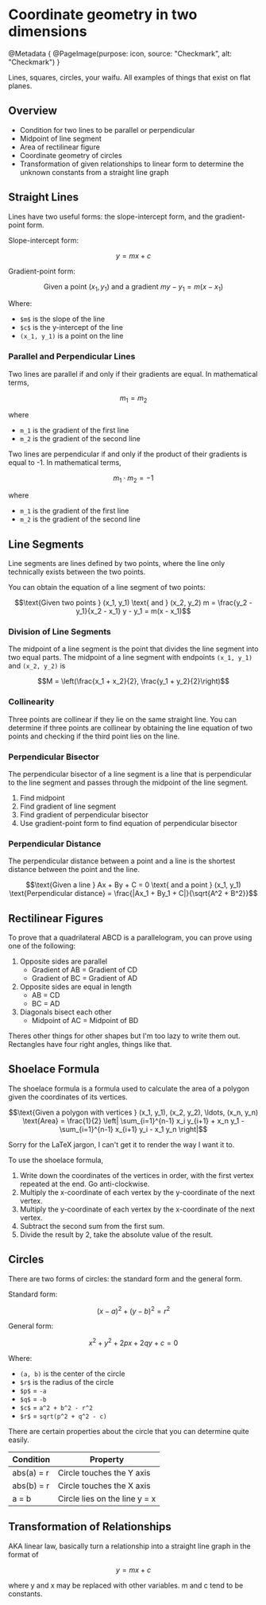 # Coordinate geometry in two dimensions

@Metadata {
    @PageImage(purpose: icon, source: "Checkmark", alt: "Checkmark")
}

Lines, squares, circles, your waifu. All examples of things that exist on flat planes.

## Overview
- Condition for two lines to be parallel or perpendicular
- Midpoint of line segment
- Area of rectilinear figure
- Coordinate geometry of circles
- Transformation of given relationships to linear form to determine the unknown constants from a straight line graph

## Straight Lines

Lines have two useful forms: the slope-intercept form, and the gradient-point form.

Slope-intercept form:
```math
y = mx + c
```

Gradient-point form:
```math
\text{Given a point } (x_1, y_1) \text{ and a gradient } m

y - y_1 = m(x - x_1)
```

Where:
- `$m$` is the slope of the line
- `$c$` is the y-intercept of the line
- `(x_1, y_1)` is a point on the line

### Parallel and Perpendicular Lines

Two lines are parallel if and only if their gradients are equal. In mathematical terms,
```math
m_1 = m_2
```
where
- `m_1` is the gradient of the first line
- `m_2` is the gradient of the second line

Two lines are perpendicular if and only if the product of their gradients is equal to -1. In mathematical terms,
```math
m_1 \cdot m_2 = -1
```
where
- `m_1` is the gradient of the first line
- `m_2` is the gradient of the second line

## Line Segments

Line segments are lines defined by two points, where the line only technically exists between the two points.

You can obtain the equation of a line segment of two points:
```math
\text{Given two points } (x_1, y_1) \text{ and } (x_2, y_2)

m = \frac{y_2 - y_1}{x_2 - x_1}

y - y_1 = m(x - x_1)
```

### Division of Line Segments

The midpoint of a line segment is the point that divides the line segment into two equal parts. The midpoint of 
a line segment with endpoints `(x_1, y_1)` and `(x_2, y_2)` is
```math
M = \left(\frac{x_1 + x_2}{2}, \frac{y_1 + y_2}{2}\right)
```

### Collinearity

Three points are collinear if they lie on the same straight line. You can determine if three points are collinear by
obtaining the line equation of two points and checking if the third point lies on the line.

### Perpendicular Bisector

The perpendicular bisector of a line segment is a line that is perpendicular to the line segment and passes through
the midpoint of the line segment.

1. Find midpoint
2. Find gradient of line segment
3. Find gradient of perpendicular bisector
4. Use gradient-point form to find equation of perpendicular bisector

### Perpendicular Distance

The perpendicular distance between a point and a line is the shortest distance between the point and the line.

```math
\text{Given a line } Ax + By + C = 0 \text{ and a point } (x_1, y_1)

\text{Perpendicular distance} = \frac{|Ax_1 + By_1 + C|}{\sqrt{A^2 + B^2}}
```

## Rectilinear Figures

To prove that a quadrilateral ABCD is a parallelogram, you can prove using one of the following:
1. Opposite sides are parallel
    - Gradient of AB = Gradient of CD
    - Gradient of BC = Gradient of AD
2. Opposite sides are equal in length
    - AB = CD
    - BC = AD
3. Diagonals bisect each other
    - Midpoint of AC = Midpoint of BD

Theres other things for other shapes but I'm too lazy to write them out. Rectangles have four right angles, things like that.

## Shoelace Formula

The shoelace formula is a formula used to calculate the area of a polygon given the coordinates of its vertices.

```math
\text{Given a polygon with vertices } (x_1, y_1), (x_2, y_2), \ldots, (x_n, y_n)

\text{Area} = \frac{1}{2} \left| \sum_{i=1}^{n-1} x_i y_{i+1} + x_n y_1 - \sum_{i=1}^{n-1} x_{i+1} y_i - x_1 y_n \right|
```

Sorry for the LaTeX jargon, I can't get it to render the way I want it to.

To use the shoelace formula,
1. Write down the coordinates of the vertices in order, with the first vertex repeated at the end. Go anti-clockwise.
2. Multiply the x-coordinate of each vertex by the y-coordinate of the next vertex.
3. Multiply the y-coordinate of each vertex by the x-coordinate of the next vertex.
4. Subtract the second sum from the first sum.
5. Divide the result by 2, take the absolute value of the result.

## Circles

There are two forms of circles: the standard form and the general form.

Standard form:
```math
(x - a)^2 + (y - b)^2 = r^2
```

General form:
```math
x^2 + y^2 + 2px + 2qy + c = 0
```

Where:
- `(a, b)` is the center of the circle
- `$r$` is the radius of the circle
- `$p$` = `-a`
- `$q$` = `-b`
- `$c$` = `a^2 + b^2 - r^2`
- `$r$` = `sqrt(p^2 + q^2 - c)`

There are certain properties about the circle that you can determine quite easily.

| Condition | Property |
|-----------|----------|
| abs(a) = r | Circle touches the Y axis |
| abs(b) = r | Circle touches the X axis |
| a = b | Circle lies on the line y = x |

## Transformation of Relationships

AKA linear law, basically turn a relationship into a straight line graph in the format of
```math
y = mx + c
```
where y and x may be replaced with other variables. m and c tend to be constants.